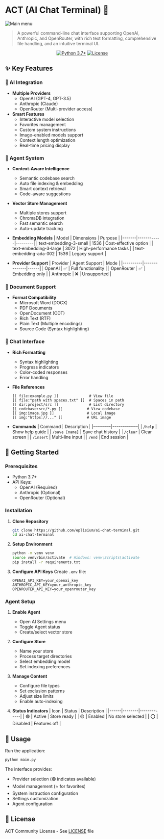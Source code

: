 # ACT (AI Chat Terminal) 🤖
![Main menu](https://github.com/user-attachments/assets/cf6ca3b2-b153-4791-ad0d-6b5abe0ecde6)

> A powerful command-line chat interface supporting OpenAI, Anthropic, and OpenRouter, with rich text formatting, comprehensive file handling, and an intuitive terminal UI.

<div align="center">

[![Python 3.7+](https://img.shields.io/badge/python-3.7+-blue.svg)](https://www.python.org/downloads/)
[![License](https://img.shields.io/badge/license-ACT%20Community-green.svg)](LICENSE)

</div>

## ✨ Key Features

### 🤖 AI Integration
- **Multiple Providers**
  - OpenAI (GPT-4, GPT-3.5)
  - Anthropic (Claude)
  - OpenRouter (Multi-provider access)
- **Smart Features**
  - Interactive model selection
  - Favorites management
  - Custom system instructions
  - Image-enabled models support
  - Context length optimization
  - Real-time pricing display

### 🧠 Agent System
- **Context-Aware Intelligence**
  - Semantic codebase search
  - Auto file indexing & embedding
  - Smart context retrieval
  - Code-aware suggestions

- **Vector Store Management**
  - Multiple stores support
  - ChromaDB integration
  - Fast semantic search
  - Auto-update tracking

- **Embedding Models**
  | Model | Dimensions | Purpose |
  |-------|------------|---------|
  | text-embedding-3-small | 1536 | Cost-effective option |
  | text-embedding-3-large | 3072 | High-performance tasks |
  | text-embedding-ada-002 | 1536 | Legacy support |

- **Provider Support**
  | Provider | Agent Support | Mode |
  |----------|--------------|------|
  | OpenAI | ✅ | Full functionality |
  | OpenRouter | ✅ | Embedding only |
  | Anthropic | ❌ | Unsupported |

### 📄 Document Support
- **Format Compatibility**
  - Microsoft Word (DOCX)
  - PDF Documents
  - OpenDocument (ODT)
  - Rich Text (RTF)
  - Plain Text (Multiple encodings)
  - Source Code (Syntax highlighting)

### 💬 Chat Interface
- **Rich Formatting**
  - Syntax highlighting
  - Progress indicators
  - Color-coded responses
  - Error handling

- **File References**
  ```
  [[ file:example.py ]]              # View file
  [[ file:"path with spaces.txt" ]]  # Spaces in path
  [[ dir:project/src ]]              # List directory
  [[ codebase:src/*.py ]]           # View codebase
  [[ img:image.jpg ]]               # Local image
  [[ img:"https://..." ]]           # URL image
  ```

- **Commands**
  | Command | Description |
  |---------|-------------|
  | `/help` | Show help guide |
  | `/save [name]` | Save chat history |
  | `/clear` | Clear screen |
  | `/insert` | Multi-line input |
  | `/end` | End session |

## 🚀 Getting Started

### Prerequisites
- Python 3.7+
- API Keys:
  - OpenAI (Required)
  - Anthropic (Optional)
  - OpenRouter (Optional)

### Installation

1. **Clone Repository**
   ```bash
   git clone https://github.com/eplisium/ai-chat-terminal.git
   cd ai-chat-terminal
   ```

2. **Setup Environment**
   ```bash
   python -m venv venv
   source venv/bin/activate  # Windows: venv\Scripts\activate
   pip install -r requirements.txt
   ```

3. **Configure API Keys**
   Create `.env` file:
   ```env
   OPENAI_API_KEY=your_openai_key
   ANTHROPIC_API_KEY=your_anthropic_key
   OPENROUTER_API_KEY=your_openrouter_key
   ```

### Agent Setup

1. **Enable Agent**
   - Open AI Settings menu
   - Toggle Agent status
   - Create/select vector store

2. **Configure Store**
   - Name your store
   - Process target directories
   - Select embedding model
   - Set indexing preferences

3. **Manage Content**
   - Configure file types
   - Set exclusion patterns
   - Adjust size limits
   - Enable auto-indexing

4. **Status Indicators**
   | Icon | Status | Description |
   |------|--------|-------------|
   | 🟢 | Active | Store ready |
   | 🟡 | Enabled | No store selected |
   | ⭕ | Disabled | Features off |

## 📖 Usage

Run the application:
```bash
python main.py
```

The interface provides:
- Provider selection (🟢 indicates available)
- Model management (⭐ for favorites)
- System instruction configuration
- Settings customization
- Agent configuration

## 📝 License

ACT Community License - See [LICENSE](LICENSE) file 
